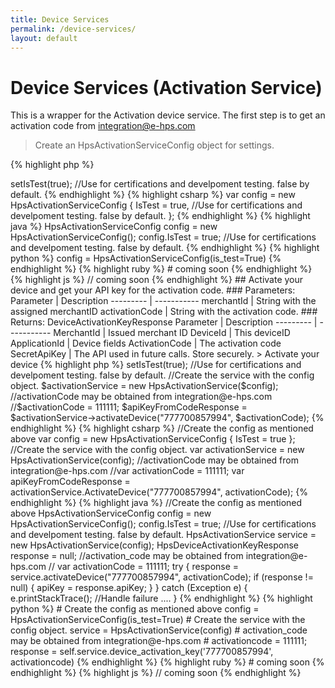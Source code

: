 ```yaml
---
title: Device Services
permalink: /device-services/
layout: default
---
```


# Device Services (Activation Service)

This is a wrapper for the Activation device service. The first step is to get an activation code from integration@e-hps.com

> Create an HpsActivationServiceConfig object for settings.

{% highlight php %}
<?php
$config = new HpsActivationServiceConfig();
$config->setIsTest(true); //Use for certifications and develpoment testing.  false by default.
{% endhighlight %}

{% highlight csharp %}
var config = new HpsActivationServiceConfig
{
    IsTest = true, //Use for certifications and develpoment testing.  false by default.
};
{% endhighlight %}

{% highlight java %}
HpsActivationServiceConfig config = new HpsActivationServiceConfig();
config.IsTest = true; //Use for certifications and develpoment testing.  false by default.
{% endhighlight %}

{% highlight python %}
config = HpsActivationServiceConfig(is_test=True)
{% endhighlight %}

{% highlight ruby %}
# coming soon
{% endhighlight %}

{% highlight js %}
// coming soon
{% endhighlight %}

## Activate your device and get your API key for the activation code.

### Parameters:

Parameter | Description
--------- | -----------
merchantId | String with the assigned merchantID
activationCode | String with the activation code.

### Returns: DeviceActivationKeyResponse

Parameter | Description
--------- | -----------
MerchantId | Issued merchant ID
DeviceId | This deviceID
ApplicationId | Device fields
ActivationCode | The activation code
SecretApiKey | The API used in future calls. Store securely.

> Activate your device

{% highlight php %}
<?php
//Create the config as mentioned above
$config = new \HpsActivationServiceConfig();
$config->setIsTest(true); //Use for certifications and develpoment testing.  false by default.

//Create the service with the config object.
$activationService = new HpsActivationService($config);

//activationCode may be obtained from integration@e-hps.com
//$activationCode = 111111;
$apiKeyFromCodeResponse = $activationService->activateDevice("777700857994", $activationCode);
{% endhighlight %}

{% highlight csharp %}
//Create the config as mentioned above
var config = new HpsActivationServiceConfig
{
    IsTest = true
};

//Create the service with the config object.
var activationService = new HpsActivationService(config);

//activationCode may be obtained from integration@e-hps.com
//var activationCode = 111111;
var apiKeyFromCodeResponse = activationService.ActivateDevice("777700857994", activationCode);
{% endhighlight %}

{% highlight java %}
//Create the config as mentioned above
HpsActivationServiceConfig config = new HpsActivationServiceConfig();
config.IsTest = true; //Use for certifications and develpoment testing.  false by default.

HpsActivationService service = new HpsActivationService(config);
HpsDeviceActivationKeyResponse response = null;

//activation_code may be obtained from integration@e-hps.com
// var activationCode = 111111;
try {
    response = service.activateDevice("777700857994", activationCode);
    if (response != null)
    {
        apiKey = response.apiKey;
    }
} catch (Exception e) {
    e.printStackTrace();

    //Handle failure ....
}
{% endhighlight %}

{% highlight python %}
# Create the config as mentioned above
config = HpsActivationServiceConfig(is_test=True)

# Create the service with the config object.
service = HpsActivationService(config)

# activation_code may be obtained from integration@e-hps.com
# activationcode = 111111;
response = self.service.device_activation_key('777700857994', activationcode)
{% endhighlight %}

{% highlight ruby %}
# coming soon
{% endhighlight %}

{% highlight js %}
// coming soon
{% endhighlight %}
